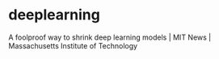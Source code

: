 # deeplearning
A foolproof way to shrink deep learning models | MIT News | Massachusetts Institute of Technology
